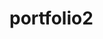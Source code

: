 # portfolio2

 <!-- coding https://www.google.com/url?sa=i&source=images&cd=&cad=rja&uact=8&ved=2ahUKEwiktp746ZrgAhWuV98KHbhdCDwQjRx6BAgBEAU&url=https%3A%2F%2Fwww.ewswebs.com%2Fproduct%2Fweb-development%2F&psig=AOvVaw0RtVCtT9pt38tXVlp_bHUU&ust=1549120511414838  -->
<!--  bucharest https://www.google.com/url?sa=i&source=images&cd=&cad=rja&uact=8&ved=2ahUKEwjl48X56JrgAhUhVd8KHcMcAlUQjRx6BAgBEAU&url=https%3A%2F%2Fwww.worldtravelguide.net%2Ffeatures%2Fcity-highlight%2Fcity-highlight-bucharest%2F&psig=AOvVaw3TBVRCMGRWPIYsXwC0Stqm&ust=1549120251929940" -->